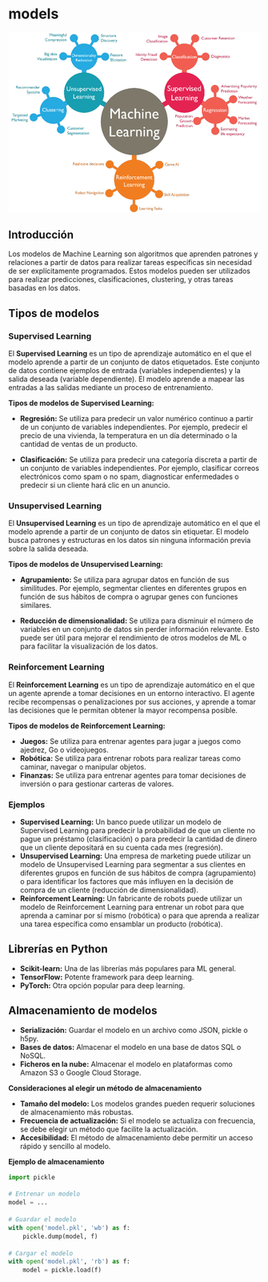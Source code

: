 # models

<img src="../../images/ml.png" width="700" >

## Introducción

Los modelos de Machine Learning son algoritmos que aprenden patrones y relaciones a partir de datos 
para realizar tareas específicas sin necesidad de ser explícitamente programados. Estos modelos 
pueden ser utilizados para realizar predicciones, clasificaciones, 
clustering, y otras tareas basadas en los datos.

## Tipos de modelos

### Supervised Learning

El **Supervised Learning** es un tipo de aprendizaje automático en el que el modelo aprende a partir de un conjunto de datos etiquetados. Este conjunto de datos contiene ejemplos de entrada (variables independientes) y la salida deseada (variable dependiente). El modelo aprende a mapear las entradas a las salidas mediante un proceso de entrenamiento.

**Tipos de modelos de Supervised Learning:**

* **Regresión:** Se utiliza para predecir un valor numérico continuo a partir de un conjunto de variables independientes. Por ejemplo, predecir el precio de una vivienda, la temperatura en un día determinado o la cantidad de ventas de un producto.

* **Clasificación:** Se utiliza para predecir una categoría discreta a partir de un conjunto de variables independientes. Por ejemplo, clasificar correos electrónicos como spam o no spam, diagnosticar enfermedades o predecir si un cliente hará clic en un anuncio.

### Unsupervised Learning

El **Unsupervised Learning** es un tipo de aprendizaje automático en el que el modelo aprende a partir de un conjunto de datos sin etiquetar. El modelo busca patrones y estructuras en los datos sin ninguna información previa sobre la salida deseada.

**Tipos de modelos de Unsupervised Learning:**

* **Agrupamiento:** Se utiliza para agrupar datos en función de sus similitudes. Por ejemplo, segmentar clientes en diferentes grupos en función de sus hábitos de compra o agrupar genes con funciones similares.

* **Reducción de dimensionalidad:** Se utiliza para disminuir el número de variables en un conjunto de datos sin perder información relevante. Esto puede ser útil para mejorar el rendimiento de otros modelos de ML o para facilitar la visualización de los datos.

### Reinforcement Learning

El **Reinforcement Learning** es un tipo de aprendizaje automático en el que un agente aprende a tomar decisiones en un entorno interactivo. El agente recibe recompensas o penalizaciones por sus acciones, y aprende a tomar las decisiones que le permitan obtener la mayor recompensa posible.

**Tipos de modelos de Reinforcement Learning:**

* **Juegos:** Se utiliza para entrenar agentes para jugar a juegos como ajedrez, Go o videojuegos.
* **Robótica:** Se utiliza para entrenar robots para realizar tareas como caminar, navegar o manipular objetos.
* **Finanzas:** Se utiliza para entrenar agentes para tomar decisiones de inversión o para gestionar carteras de valores.

### Ejemplos

* **Supervised Learning:** Un banco puede utilizar un modelo de Supervised Learning para predecir la probabilidad de que un cliente no pague un préstamo (clasificación) o para predecir la cantidad de dinero que un cliente depositará en su cuenta cada mes (regresión).
* **Unsupervised Learning:** Una empresa de marketing puede utilizar un modelo de Unsupervised Learning para segmentar a sus clientes en diferentes grupos en función de sus hábitos de compra (agrupamiento) o para identificar los factores que más influyen en la decisión de compra de un cliente (reducción de dimensionalidad).
* **Reinforcement Learning:** Un fabricante de robots puede utilizar un modelo de Reinforcement Learning para entrenar un robot para que aprenda a caminar por sí mismo (robótica) o para que aprenda a realizar una tarea específica como ensamblar un producto (robótica).


## Librerías en Python

* **Scikit-learn:** Una de las librerías más populares para ML general.
* **TensorFlow:** Potente framework para deep learning.
* **PyTorch:** Otra opción popular para deep learning.

## Almacenamiento de modelos 

* **Serialización:** Guardar el modelo en un archivo como JSON, pickle o h5py.
* **Bases de datos:** Almacenar el modelo en una base de datos SQL o NoSQL.
* **Ficheros en la nube:** Almacenar el modelo en plataformas como Amazon S3 o Google Cloud Storage.

**Consideraciones al elegir un método de almacenamiento**

* **Tamaño del modelo:** Los modelos grandes pueden requerir soluciones de almacenamiento más robustas.
* **Frecuencia de actualización:** Si el modelo se actualiza con frecuencia, se debe elegir un método que facilite la actualización.
* **Accesibilidad:** El método de almacenamiento debe permitir un acceso rápido y sencillo al modelo.

**Ejemplo de almacenamiento**

```python
import pickle

# Entrenar un modelo
model = ...

# Guardar el modelo
with open('model.pkl', 'wb') as f:
    pickle.dump(model, f)

# Cargar el modelo
with open('model.pkl', 'rb') as f:
    model = pickle.load(f)
```


